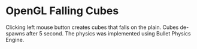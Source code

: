 # OpenGL Falling Cubes

Clicking left mouse button creates cubes that falls on the plain. Cubes de-spawns after 5 second. The physics was implemented using Bullet Physics Engine.